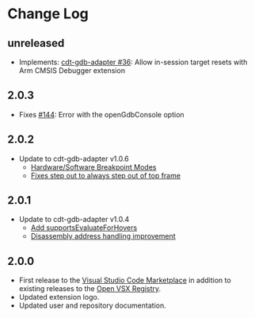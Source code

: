 # Change Log

## unreleased

-   Implements: [cdt-gdb-adapter #36](https://github.com/Open-CMSIS-Pack/vscode-cmsis-debugger/issues/36): Allow in-session target resets with Arm CMSIS Debugger extension

## 2.0.3
- Fixes [#144](https://github.com/eclipse-cdt-cloud/cdt-gdb-vscode/issues/144): Error with the openGdbConsole option

## 2.0.2
- Update to cdt-gdb-adapter v1.0.6
  - [Hardware/Software Breakpoint Modes](https://github.com/eclipse-cdt-cloud/cdt-gdb-adapter/pull/350)
  - [Fixes step out to always step out of top frame](https://github.com/eclipse-cdt-cloud/cdt-gdb-adapter/issues/353)

## 2.0.1
- Update to cdt-gdb-adapter v1.0.4
  - [Add supportsEvaluateForHovers](https://github.com/eclipse-cdt-cloud/cdt-gdb-adapter/pull/347)
  - [Disassembly address handling improvement](https://github.com/eclipse-cdt-cloud/cdt-gdb-adapter/pull/348)

## 2.0.0
- First release to the [Visual Studio Code Marketplace](https://marketplace.visualstudio.com/items?itemName=eclipse-cdt.cdt-gdb-vscode) in addition to existing releases to the [Open VSX Registry](https://open-vsx.org/extension/eclipse-cdt/cdt-gdb-vscode).
- Updated extension logo.
- Updated user and repository documentation.
